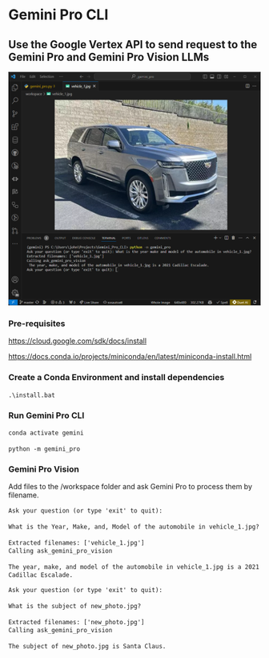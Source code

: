 # Gemini Pro CLI

## Use the Google Vertex API to send request to the Gemini Pro and Gemini Pro Vision LLMs

![My Project Screenshot](workspace/test_image_result.png)


### Pre-requisites
https://cloud.google.com/sdk/docs/install

https://docs.conda.io/projects/miniconda/en/latest/miniconda-install.html

### Create a Conda Environment and install dependencies

```
.\install.bat
```

### Run Gemini Pro CLI

```
conda activate gemini

python -m gemini_pro
```

### Gemini Pro Vision

Add files to the /workspace folder and ask Gemini Pro to process them by filename.
```
Ask your question (or type 'exit' to quit):

What is the Year, Make, and, Model of the automobile in vehicle_1.jpg?

Extracted filenames: ['vehicle_1.jpg']
Calling ask_gemini_pro_vision

The year, make, and model of the automobile in vehicle_1.jpg is a 2021 Cadillac Escalade.
```
```
Ask your question (or type 'exit' to quit):

What is the subject of new_photo.jpg?

Extracted filenames: ['new_photo.jpg']
Calling ask_gemini_pro_vision

The subject of new_photo.jpg is Santa Claus.
```

